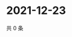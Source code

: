 # 2021-12-23

共 0 条

<!-- BEGIN WEIBO -->
<!-- 最后更新时间 Thu Dec 23 2021 18:09:46 GMT+0800 (China Standard Time) -->

<!-- END WEIBO -->
